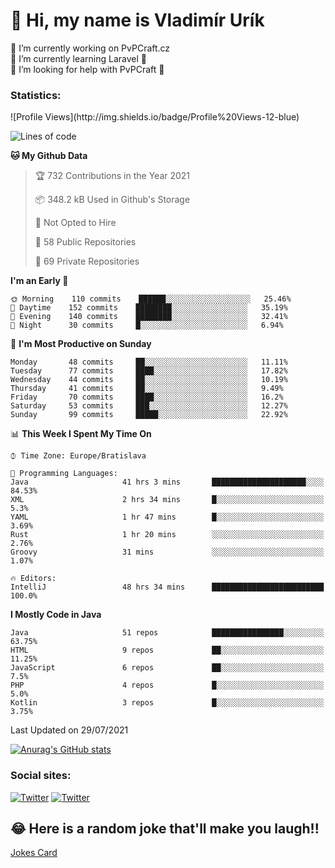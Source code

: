 <h1> 👋 Hi, my name is Vladimír Urík</h1>
<p>
 🔭 I’m currently working on PvPCraft.cz<br>
 🌱 I’m currently learning Laravel 💙<br>
 🤔 I’m looking for help with PvPCraft 💝<br>
</p>
<h3>Statistics:</h3>
<!--START_SECTION:waka-->
![Profile Views](http://img.shields.io/badge/Profile%20Views-12-blue)

![Lines of code](https://img.shields.io/badge/From%20Hello%20World%20I%27ve%20Written-4.5%20million%20lines%20of%20code-blue)

**🐱 My Github Data** 

> 🏆 732 Contributions in the Year 2021
 > 
> 📦 348.2 kB Used in Github's Storage 
 > 
> 🚫 Not Opted to Hire
 > 
> 📜 58 Public Repositories 
 > 
> 🔑 69 Private Repositories  
 > 
**I'm an Early 🐤** 

```text
🌞 Morning    110 commits    ██████░░░░░░░░░░░░░░░░░░░   25.46% 
🌆 Daytime    152 commits    ████████░░░░░░░░░░░░░░░░░   35.19% 
🌃 Evening    140 commits    ████████░░░░░░░░░░░░░░░░░   32.41% 
🌙 Night      30 commits     █░░░░░░░░░░░░░░░░░░░░░░░░   6.94%

```
📅 **I'm Most Productive on Sunday** 

```text
Monday       48 commits     ██░░░░░░░░░░░░░░░░░░░░░░░   11.11% 
Tuesday      77 commits     ████░░░░░░░░░░░░░░░░░░░░░   17.82% 
Wednesday    44 commits     ██░░░░░░░░░░░░░░░░░░░░░░░   10.19% 
Thursday     41 commits     ██░░░░░░░░░░░░░░░░░░░░░░░   9.49% 
Friday       70 commits     ████░░░░░░░░░░░░░░░░░░░░░   16.2% 
Saturday     53 commits     ███░░░░░░░░░░░░░░░░░░░░░░   12.27% 
Sunday       99 commits     █████░░░░░░░░░░░░░░░░░░░░   22.92%

```


📊 **This Week I Spent My Time On** 

```text
⌚︎ Time Zone: Europe/Bratislava

💬 Programming Languages: 
Java                     41 hrs 3 mins       █████████████████████░░░░   84.53% 
XML                      2 hrs 34 mins       █░░░░░░░░░░░░░░░░░░░░░░░░   5.3% 
YAML                     1 hr 47 mins        █░░░░░░░░░░░░░░░░░░░░░░░░   3.69% 
Rust                     1 hr 20 mins        ░░░░░░░░░░░░░░░░░░░░░░░░░   2.76% 
Groovy                   31 mins             ░░░░░░░░░░░░░░░░░░░░░░░░░   1.07%

🔥 Editors: 
IntelliJ                 48 hrs 34 mins      █████████████████████████   100.0%

```

**I Mostly Code in Java** 

```text
Java                     51 repos            ████████████████░░░░░░░░░   63.75% 
HTML                     9 repos             ██░░░░░░░░░░░░░░░░░░░░░░░   11.25% 
JavaScript               6 repos             ██░░░░░░░░░░░░░░░░░░░░░░░   7.5% 
PHP                      4 repos             █░░░░░░░░░░░░░░░░░░░░░░░░   5.0% 
Kotlin                   3 repos             █░░░░░░░░░░░░░░░░░░░░░░░░   3.75%

```



 Last Updated on 29/07/2021
<!--END_SECTION:waka-->

[![Anurag's GitHub stats](https://github-readme-stats.vercel.app/api?username=vladimir-urik)](https://github.com/anuraghazra/github-readme-stats)

<h3>Social sites:</h3>
<p><a href="https://twitter.com/GGGEDR" target="_blank"><img alt="Twitter" src="https://img.shields.io/badge/twitter-%231DA1F2.svg?&style=for-the-badge&logo=twitter&logoColor=white" /></a> <a href="https://www.reddit.com/user/GGGEDR" target="_blank"><img alt="Twitter" src="https://img.shields.io/badge/reddit-%23FE6262.svg?&style=for-the-badge&logo=reddit&logoColor=white" /></a>
</p>

## 😂 Here is a random joke that'll make you laugh!!
[Jokes Card](https://readme-jokes.vercel.app/api)

